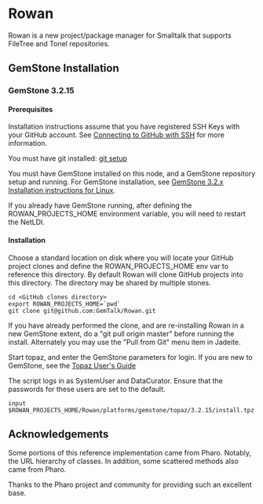 # Rowan

Rowan is a new project/package manager for Smalltalk that supports FileTree and Tonel repositories.
 
## GemStone Installation
### GemStone 3.2.15 

#### Prerequisites
Installation instructions assume that you have registered SSH Keys with your GitHub account. See [Connecting to GitHub with SSH](https://help.github.com/articles/connecting-to-github-with-ssh/) for more information.

You must have git installed: [git setup](https://help.github.com/articles/set-up-git/)

You must have GemStone installed on this node, and a GemStone repository setup and running. For GemStone installation, see [GemStone 3.2.x Installation instructions for Linux](https://downloads.gemtalksystems.com/docs/GemStone64/3.2.x/GS64-InstallGuide-Linux-3.2.6/GS64-InstallGuide-Linux-3.2.6.htm). 

If you already have GemStone running, after defining the ROWAN_PROJECTS_HOME environment variable, you will need to restart the NetLDI.

#### Installation

Choose a standard location on disk where you will locate your GitHub project clones and define the ROWAN_PROJECTS_HOME env var to reference this directory.
By default Rowan will clone GitHub projects into this directory. The directory may be shared by multiple stones.

```
cd <GitHub clones directory>
export ROWAN_PROJECTS_HOME=`pwd`
git clone git@github.com:GemTalk/Rowan.git
```

If you have already performed the clone, and are re-installing Rowan in a new GemStone extent, do a "git pull origin master" before running the install. Alternately you may use the "Pull from Git" menu item in Jadeite.

Start topaz, and enter the GemStone parameters for login. If you are new to GemStone, see the [Topaz User's Guide](https://downloads.gemtalksystems.com/docs/GemStone64/3.3.x/GS64-Topaz-3.3/1-Tutorial.htm#pgfId-1069219)

The script logs in as SystemUser and DataCurator.  Ensure that the passwords for these users are set to the default.

```
input $ROWAN_PROJECTS_HOME/Rowan/platforms/gemstone/topaz/3.2.15/install.tpz
```



## Acknowledgements

Some portions of this reference implementation came from Pharo. Notably, the URL hierarchy of classes.
In addition, some scattered methods also came from Pharo.

Thanks to the Pharo project and community for providing such an excellent base.

